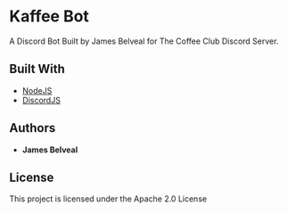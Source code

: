 # Kaffee Bot

A Discord Bot Built by James Belveal for The Coffee Club Discord Server.

## Built With

* [NodeJS](https://nodejs.org/en/)
* [DiscordJS](https://discord.js.org/)

## Authors

* **James Belveal**

## License

This project is licensed under the Apache 2.0 License